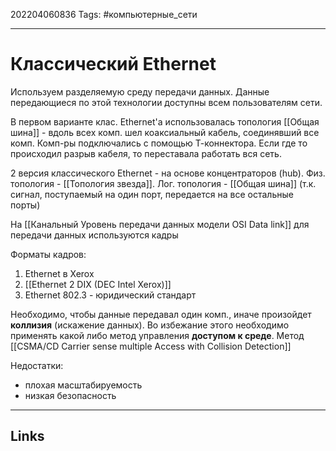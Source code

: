 202204060836
Tags: #компьютерные_сети

---

# Классический Ethernet
Используем разделяемую среду передачи данных. Данные передающиеся по этой технологии доступны всем пользователям сети. 

В первом варианте клас. Ethernet'а использовалась топология [[Общая шина]] - вдоль всех комп. шел коаксиальный кабель, соединявший все комп. Комп-ры подключались с помощью Т-коннектора. Если где то происходил разрыв кабеля, то переставала работать вся сеть. 

2 версия классического Ethernet - на основе концентраторов (hub). Физ. топология - [[Топология звезда]]. Лог. топология - [[Общая шина]] (т.к. сигнал, поступаемый на один порт, передается на все остальные порты)

На [[Канальный Уровень передачи данных модели OSI Data link]] для передачи данных используются кадры

Форматы кадров:
1. Ethernet в Xerox
2. [[Ethernet 2 DIX (DEC Intel Xerox)]]
3. Ethernet 802.3 - юридический стандарт

Необходимо, чтобы данные передавал один комп., иначе произойдет **коллизия** (искажение данных). Во избежание этого необходимо применять какой либо метод управления **доступом к среде**. 
Метод [[CSMA/CD Carrier sense multiple Access with Collision Detection]] 

Недостатки:
- плохая масштабируемость
- низкая безопасность

---
## Links